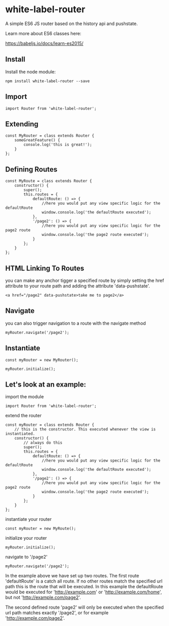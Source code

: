 # white-label-router

A simple ES6 JS router based on the history api and pushstate.

Learn more about ES6 classes here:

https://babeljs.io/docs/learn-es2015/

## Install

Install the node module:

```
npm install white-label-router --save
```

## Import

```
import Router from 'white-label-router';
```

## Extending

```
const MyRouter = class extends Router {
    someGreatFeature() {
        console.log('this is great!');
    }
};
```

## Defining Routes

```
const MyRoute = class extends Router {
    constructor() {
        super();
        this.routes = {
            defaultRoute: () => {
                //here you would put any view specific logic for the defaultRoute
                window.console.log('the defaultRoute executed');
            },
            '/page2': () => {
                //here you would put any view specific logic for the page2 route
                window.console.log('the page2 route executed');
            }
        };
    }
};
```

## HTML Linking To Routes

you can make any anchor tigger a specified route by simply setting the href attribute to your route path and adding the attribute 'data-pushstate'.

```
<a href="/page2" data-pushstate>take me to page2</a>
```

## Navigate

you can also trigger navigation to a route with the navigate method

```
myRouter.navigate('/page2');
```

## Instantiate

```
const myRouter = new MyRouter();

myRouter.initialize();
```

## Let's look at an example:

import the module

```
import Router from 'white-label-router';
```

extend the router

```
const myRouter = class extends Router {
    // this is the constructor. This executed whenever the view is instantiated.
    constructor() {
        // always do this
        super();
        this.routes = {
            defaultRoute: () => {
                //here you would put any view specific logic for the defaultRoute
                window.console.log('the defaultRoute executed');
            },
            '/page2': () => {
                //here you would put any view specific logic for the page2 route
                window.console.log('the page2 route executed');
            }
        };
    }
};

```

instantiate your router

```
const myRouter = new MyRoute();
```

initialize your router

```
myRouter.initialize();
```

navigate to '/page2'

```
myRouter.navigate('/page2');
```

In the example above we have set up two routes. The first route 'defaultRoute' is a catch all route. If no other routes match the specified url path this is the route that will be executed. In this example the defaultRoute would be executed for 'http://example.com' or 'http://example.com/home', but not 'http://example.com/page2'.

The second defined route 'page2' will only be executed when the specified url path matches exactly '/page2', or for example 'http://example.com/page2'.
